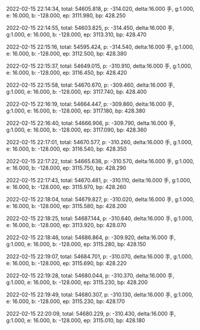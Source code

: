 2022-02-15 22:14:34, total: 54605.818, p: -314.020, delta:16.000 手, g:1.000, e: 16.000, b: -128.000, ep: 3111.980, bp: 428.250

2022-02-15 22:14:55, total: 54603.825, p: -314.450, delta:16.000 手, g:1.000, e: 16.000, b: -128.000, ep: 3113.310, bp: 428.470

2022-02-15 22:15:16, total: 54595.424, p: -314.540, delta:16.000 手, g:1.000, e: 16.000, b: -128.000, ep: 3112.500, bp: 428.380

2022-02-15 22:15:37, total: 54649.015, p: -310.910, delta:16.000 手, g:1.000, e: 16.000, b: -128.000, ep: 3116.450, bp: 428.420

2022-02-15 22:15:58, total: 54670.670, p: -309.460, delta:16.000 手, g:1.000, e: 16.000, b: -128.000, ep: 3117.740, bp: 428.400

2022-02-15 22:16:19, total: 54664.447, p: -309.860, delta:16.000 手, g:1.000, e: 16.000, b: -128.000, ep: 3117.180, bp: 428.380

2022-02-15 22:16:40, total: 54666.906, p: -309.790, delta:16.000 手, g:1.000, e: 16.000, b: -128.000, ep: 3117.090, bp: 428.360

2022-02-15 22:17:01, total: 54670.577, p: -310.260, delta:16.000 手, g:1.000, e: 16.000, b: -128.000, ep: 3116.540, bp: 428.350

2022-02-15 22:17:22, total: 54665.638, p: -310.570, delta:16.000 手, g:1.000, e: 16.000, b: -128.000, ep: 3115.750, bp: 428.290

2022-02-15 22:17:43, total: 54670.481, p: -310.110, delta:16.000 手, g:1.000, e: 16.000, b: -128.000, ep: 3115.970, bp: 428.260

2022-02-15 22:18:04, total: 54679.827, p: -310.020, delta:16.000 手, g:1.000, e: 16.000, b: -128.000, ep: 3115.580, bp: 428.200

2022-02-15 22:18:25, total: 54687.144, p: -310.640, delta:16.000 手, g:1.000, e: 16.000, b: -128.000, ep: 3113.920, bp: 428.070

2022-02-15 22:18:46, total: 54686.864, p: -309.920, delta:16.000 手, g:1.000, e: 16.000, b: -128.000, ep: 3115.280, bp: 428.150

2022-02-15 22:19:07, total: 54684.701, p: -310.070, delta:16.000 手, g:1.000, e: 16.000, b: -128.000, ep: 3115.690, bp: 428.220

2022-02-15 22:19:28, total: 54680.044, p: -310.370, delta:16.000 手, g:1.000, e: 16.000, b: -128.000, ep: 3115.230, bp: 428.200

2022-02-15 22:19:49, total: 54680.307, p: -310.130, delta:16.000 手, g:1.000, e: 16.000, b: -128.000, ep: 3115.230, bp: 428.170

2022-02-15 22:20:09, total: 54680.229, p: -310.430, delta:16.000 手, g:1.000, e: 16.000, b: -128.000, ep: 3115.010, bp: 428.180